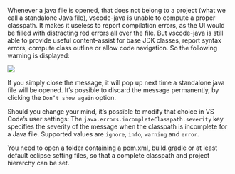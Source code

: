 Whenever a java file is opened, that does not belong to a project (what we call a standalone Java file), vscode-java is unable to compute a proper classpath. It makes it useless to report compilation errors, as the UI would be filled with distracting red errors all over the file. But vscode-java is still able to provide useful content-assist for base JDK classes, report syntax errors, compute class outline or allow code navigation. So the following warning is displayed:

![](https://cloud.githubusercontent.com/assets/148698/25681391/2667ec7c-3022-11e7-9976-78ecbcdc4870.png)

If you simply close the message, it will pop up next time a standalone java file will be opened. It’s possible to discard the message permanently, by clicking the `Don’t show again` option. 

Should you change your mind, it’s possible to modify that choice in VS Code’s user settings: The `java.errors.incompleteClasspath.severity` key specifies the severity of the message when the classpath is incomplete for a Java file. Supported values are `ignore`, `info`, `warning` and `error`.

You need to open a folder containing a pom.xml, build.gradle or at least default eclipse setting files, so that a complete classpath and project hierarchy can be set.